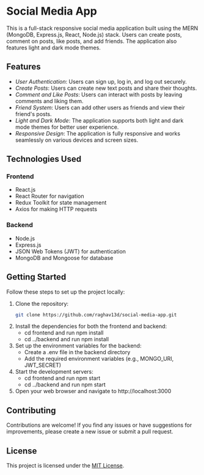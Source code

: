 # Social Media App

This is a full-stack responsive social media application built using the MERN (MongoDB, Express.js, React, Node.js) stack. Users can create posts, comment on posts, like posts, and add friends. The application also features light and dark mode themes.

## Features

- *User Authentication*: Users can sign up, log in, and log out securely.
- *Create Posts*: Users can create new text posts and share their thoughts.
- *Comment and Like Posts*: Users can interact with posts by leaving comments and liking them.
- *Friend System*: Users can add other users as friends and view their friend's posts.
- *Light and Dark Mode*: The application supports both light and dark mode themes for better user experience.
- *Responsive Design*: The application is fully responsive and works seamlessly on various devices and screen sizes.

## Technologies Used

### Frontend

- React.js
- React Router for navigation
- Redux Toolkit for state management
- Axios for making HTTP requests

### Backend

- Node.js
- Express.js
- JSON Web Tokens (JWT) for authentication
- MongoDB and Mongoose for database

## Getting Started

Follow these steps to set up the project locally:

1. Clone the repository:
    ```bash
   git clone https://github.com/raghav13d/social-media-app.git
3. Install the dependencies for both the frontend and backend:
   - cd frontend and run npm install
   - cd ../backend and run npm install
4. Set up the environment variables for the backend:
   - Create a .env file in the backend directory
   - Add the required environment variables (e.g., MONGO_URI, JWT_SECRET)
5. Start the development servers:
   - cd frontend and run npm start
   - cd ../backend and run npm start
6. Open your web browser and navigate to http://localhost:3000

## Contributing

Contributions are welcome! If you find any issues or have suggestions for improvements, please create a new issue or submit a pull request.

## License

This project is licensed under the [MIT License](LICENSE).
